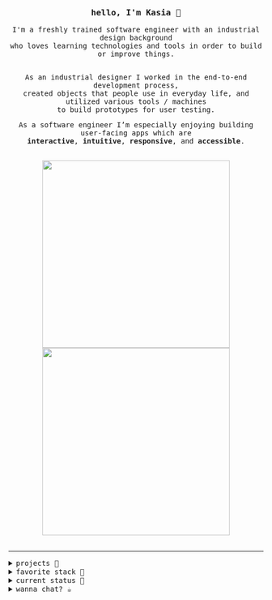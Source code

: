 <div align="center">
 <h3><samp>hello, I'm Kasia 👋</samp></h3>
<samp>
  I'm a freshly trained software engineer with an industrial design background <br>who loves learning technologies and tools in order to build or improve things.
 
 <br>As an industrial designer I worked in the end-to-end development process, <br>created objects that people use in everyday life, and utilized various tools / machines<br> to build prototypes for user testing.

  As a software engineer I’m especially enjoying building user-facing apps which are<br> **interactive**, **intuitive**, **responsive**, and **accessible**.<br>

 <br>

 <a href="https://github.com/KasiaKinga/math-for-pola">
  <img src="https://github.com/KasiaKinga/math-for-pola/blob/main/P+2.gif" width="370px" >
 </a>
 
 <a href="https://github.com/KasiaKinga/chat">
  <img src="https://github.com/KasiaKinga/chat/blob/main/company_readme.gif" width="370px" >
 </a>
 
</div>

 <br>
 <hr>

 <details>
   <summary><samp>projects 🎨</sammp></summary>

  <dl>
   <dt>Web apps</dt>
   <dd><a href="https://github.com/KasiaKinga/countries-api"><samp><b><em>Countries</em></b> responsive web application to find details about countries<samp></a></dd>
   <dd><a href="https://github.com/KasiaKinga/math-for-pola"><samp><b><em>P+</em></b> responsive game for kids aged 6 years old to practice maths operations<samp></a></dd>
    <dd><a href="https://github.com/KasiaKinga/math-for-pola"><samp><b><em>Quizz</em></b> responsive app with quizz<samp></a></dd>
    
   <dt>Mobile apps</dt>
    <dd><a href="https://github.com/async-awaitress"><samp><b><em>GRace</em></b> mobile app which encourages users to participate in sustainable challenges<samp></a></dd>
    <dd><a href="https://github.com/KasiaKinga/chat"><samp><b><em>Company</em></b> realtime mobile app to interact and chat in a virtual study room<samp></a></dd>
     
   <dt>Projects to explore single functionality</dt>
    <dd><a href="https://github.com/KasiaKinga/Infinite-Scroll-Challenge01"><samp><b><em>Infinite Scrolling</em></b> responsive application which displays Pins and allows infinite scrolling<samp></a></dd>
    <dd><a href="https://github.com/KasiaKinga/Infinite-Scroll-Challenge01"><samp><b><em>Timer</em></b> app to set multiple timers<samp></a></dd>
    <dd><a href="https://github.com/KasiaKinga/Infinite-Scroll-Challenge01"><samp><b><em>Mortgage calculator</em></b><samp></a></dd>
<dl>
    
 <dl>
 <dt>*️⃣ Some of my industrial design works</dt>
    <dd><a href="https://www.behance.net/katarzynagierat"><samp>Behance<samp></a></dd>
     
 <dl>
  
 </details>
 
 <details>
  <summary><samp>favorite stack 🍪</sammp></summary> 

  `JavaScript` `React` `Reactive Native` `Redux` `Node.js` `Express` `Semantic UI` `HTML` `CSS` 
 </details>
  
 <details>
  <summary><samp>current status 👾</samp></summary> 
  <pre align="left">
  🌳 traversing the trees and other DS
  📕 reading “Accessibility for everyone” by Laura Kalbag
  🥠 learning chinese
  🧘🏻‍♀️ practice yoga</pre>
 </details>
  
 <details>
  <summary><samp>wanna chat? ☕️ </sammp></summary> 

  <a href="https://www.linkedin.com/in/kasia-gierat/">👉 Linkedin</a><br>
  👉 kasia.gierat@gmail.com
 </details>
